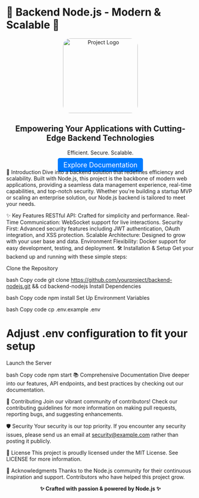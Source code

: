 # 🌟 Backend Node.js - Modern & Scalable 🌟
<div align="center">
  <img src="your-logo-link.png" alt="Project Logo" width="200" style="border-radius: 20px;"/>
  <h2>Empowering Your Applications with Cutting-Edge Backend Technologies</h2>
  <p>Efficient. Secure. Scalable.</p>
  <a href="link-to-documentation" style="background-color: #007BFF; color: white; padding: 8px 15px; border-radius: 5px; text-decoration: none; font-size: 18px;">Explore Documentation</a>
</div>
🚀 Introduction
Dive into a backend solution that redefines efficiency and scalability. Built with Node.js, this project is the backbone of modern web applications, providing a seamless data management experience, real-time capabilities, and top-notch security. Whether you're building a startup MVP or scaling an enterprise solution, our Node.js backend is tailored to meet your needs.

✨ Key Features
RESTful API: Crafted for simplicity and performance.
Real-Time Communication: WebSocket support for live interactions.
Security First: Advanced security features including JWT authentication, OAuth integration, and XSS protection.
Scalable Architecture: Designed to grow with your user base and data.
Environment Flexibility: Docker support for easy development, testing, and deployment.
🛠 Installation & Setup
Get your backend up and running with these simple steps:

Clone the Repository

bash
Copy code
git clone https://github.com/yourproject/backend-nodejs.git && cd backend-nodejs
Install Dependencies

bash
Copy code
npm install
Set Up Environment Variables

bash
Copy code
cp .env.example .env
# Adjust .env configuration to fit your setup
Launch the Server

bash
Copy code
npm start
📚 Comprehensive Documentation
Dive deeper into our features, API endpoints, and best practices by checking out our documentation.

🤝 Contributing
Join our vibrant community of contributors! Check our contributing guidelines for more information on making pull requests, reporting bugs, and suggesting enhancements.

🛡 Security
Your security is our top priority. If you encounter any security issues, please send us an email at security@example.com rather than posting it publicly.

📃 License
This project is proudly licensed under the MIT License. See LICENSE for more information.

💖 Acknowledgments
Thanks to the Node.js community for their continuous inspiration and support.
Contributors who have helped this project grow.
<div align="center">
  <b>✨ Crafted with passion & powered by Node.js ✨</b>
</div>
